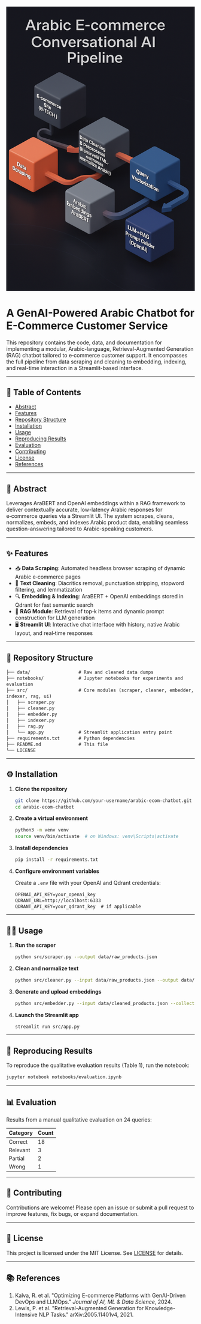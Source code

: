 ![E-Commerce AI Pipeline in Arabic](https://raw.githubusercontent.com/A-Shenawy/GenAI-Powered_Arabic_Chatbot/main/E-Commerce%20AI%20Pipeline%20in%20Arabic.png)

# A GenAI-Powered Arabic Chatbot for E-Commerce Customer Service

This repository contains the code, data, and documentation for implementing a modular, Arabic-language, Retrieval-Augmented Generation (RAG) chatbot tailored to e‑commerce customer support. It encompasses the full pipeline from data scraping and cleaning to embedding, indexing, and real-time interaction in a Streamlit-based interface.

---

## 🚀 Table of Contents

* [Abstract](#abstract)
* [Features](#features)
* [Repository Structure](#repository-structure)
* [Installation](#installation)
* [Usage](#usage)
* [Reproducing Results](#reproducing-results)
* [Evaluation](#evaluation)
* [Contributing](#contributing)
* [License](#license)
* [References](#references)

---

## 📄 Abstract

Leverages AraBERT and OpenAI embeddings within a RAG framework to deliver contextually accurate, low-latency Arabic responses for e‑commerce queries via a Streamlit UI. The system scrapes, cleans, normalizes, embeds, and indexes Arabic product data, enabling seamless question-answering tailored to Arabic-speaking customers.

---

## ✨ Features

* 📥 **Data Scraping**: Automated headless browser scraping of dynamic Arabic e‑commerce pages
* 🧹 **Text Cleaning**: Diacritics removal, punctuation stripping, stopword filtering, and lemmatization
* 🔍 **Embedding & Indexing**: AraBERT + OpenAI embeddings stored in Qdrant for fast semantic search
* 🤖 **RAG Module**: Retrieval of top‑k items and dynamic prompt construction for LLM generation
* 🖥️ **Streamlit UI**: Interactive chat interface with history, native Arabic layout, and real‑time responses

---

## 📂 Repository Structure

```plaintext
├── data/                  # Raw and cleaned data dumps
├── notebooks/             # Jupyter notebooks for experiments and evaluation
├── src/                   # Core modules (scraper, cleaner, embedder, indexer, rag, ui)
│   ├── scraper.py
│   ├── cleaner.py
│   ├── embedder.py
│   ├── indexer.py
│   ├── rag.py
│   └── app.py             # Streamlit application entry point
├── requirements.txt       # Python dependencies
├── README.md              # This file
└── LICENSE
```

---

## ⚙️ Installation

1. **Clone the repository**

   ```bash
   git clone https://github.com/your-username/arabic-ecom-chatbot.git
   cd arabic-ecom-chatbot
   ```

2. **Create a virtual environment**

   ```bash
   python3 -m venv venv
   source venv/bin/activate  # on Windows: venv\Scripts\activate
   ```

3. **Install dependencies**

   ```bash
   pip install -r requirements.txt
   ```

4. **Configure environment variables**

   Create a `.env` file with your OpenAI and Qdrant credentials:

   ```dotenv
   OPENAI_API_KEY=your_openai_key
   QDRANT_URL=http://localhost:6333
   QDRANT_API_KEY=your_qdrant_key  # if applicable
   ```

---

## 🏃‍♀️ Usage

1. **Run the scraper**

   ```bash
   python src/scraper.py --output data/raw_products.json
   ```

2. **Clean and normalize text**

   ```bash
   python src/cleaner.py --input data/raw_products.json --output data/cleaned_products.json
   ```

3. **Generate and upload embeddings**

   ```bash
   python src/embedder.py --input data/cleaned_products.json --collection products
   ```

4. **Launch the Streamlit app**

   ```bash
   streamlit run src/app.py
   ```

---

## 🔄 Reproducing Results

To reproduce the qualitative evaluation results (Table 1), run the notebook:

```bash
jupyter notebook notebooks/evaluation.ipynb
```

---

## 📊 Evaluation

Results from a manual qualitative evaluation on 24 queries:

| Category | Count |
| -------- | ----- |
| Correct  | 18    |
| Relevant | 3     |
| Partial  | 2     |
| Wrong    | 1     |

---

## 🤝 Contributing

Contributions are welcome! Please open an issue or submit a pull request to improve features, fix bugs, or expand documentation.

---

## 📜 License

This project is licensed under the MIT License. See [LICENSE](LICENSE) for details.

---

## 📚 References

1. Kalva, R. et al. "Optimizing E-commerce Platforms with GenAI-Driven DevOps and LLMOps." *Journal of AI, ML & Data Science*, 2024.
2. Lewis, P. et al. "Retrieval-Augmented Generation for Knowledge-Intensive NLP Tasks." arXiv:2005.11401v4, 2021.

